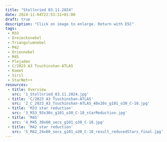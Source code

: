 ```yaml
---
title: "Stollnried 03.11.2024"
date: 2024-11-04T22:53:31+01:00
draft: true
description: "Click on image to enlarge. Return with ESC" 
tags:
 - M33
 - Dreiecksnebel
 - Triangulumnebel
 - M42
 - Orionnebel
 - M45
 - Plejaden
 - C/2023 A3 Tsuchinshan-ATLAS
 - Komet
 - Siril
 - StarNet++
resources:
 - title: Overview
   src: '1_Stollnried_03.11.2024.jpg'
 - title: 'C/2023 A3 Tsuchinshan-ATLAS'
   src: '2_C_2023_A3_Tsuchinshan-ATLAS_40x20s_g101_o30_C-10.jpg'
 - title: 'M33 star reduction'
   src: '3_M33_93x30s_g101_o30_C-10_starReduction.jpg'
 - title: 'M45'
   src: '4_M45_30x60_secs_g101_o30_C-10.jpg'
 - title: 'M42 star reduction'
   src: '5_M42_24x60_secs_g101_o30_C-10_result_reducedStars_final.jpg'
---
```

